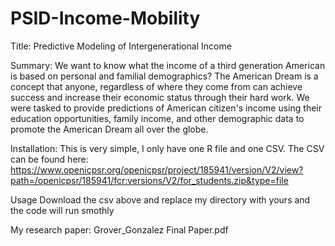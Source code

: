 # PSID-Income-Mobility
Title:
Predictive Modeling of Intergenerational Income

Summary:
We want to know what the income of a third generation American is based on personal and familial demographics? The American Dream is a concept that anyone, regardless of where they come from can achieve success and increase their economic status through their hard work. We were tasked to provide predictions of American citizen's income using their education opportunities, family income, and other demographic data to promote the American Dream all over the globe.

Installation:
This is very simple, I only have one R file and one CSV. The CSV can be found here:
https://www.openicpsr.org/openicpsr/project/185941/version/V2/view?path=/openicpsr/185941/fcr:versions/V2/for_students.zip&type=file

Usage
Download the csv above and replace my directory with yours
and the code will run smothly


My research paper: 
Grover_Gonzalez Final Paper.pdf
